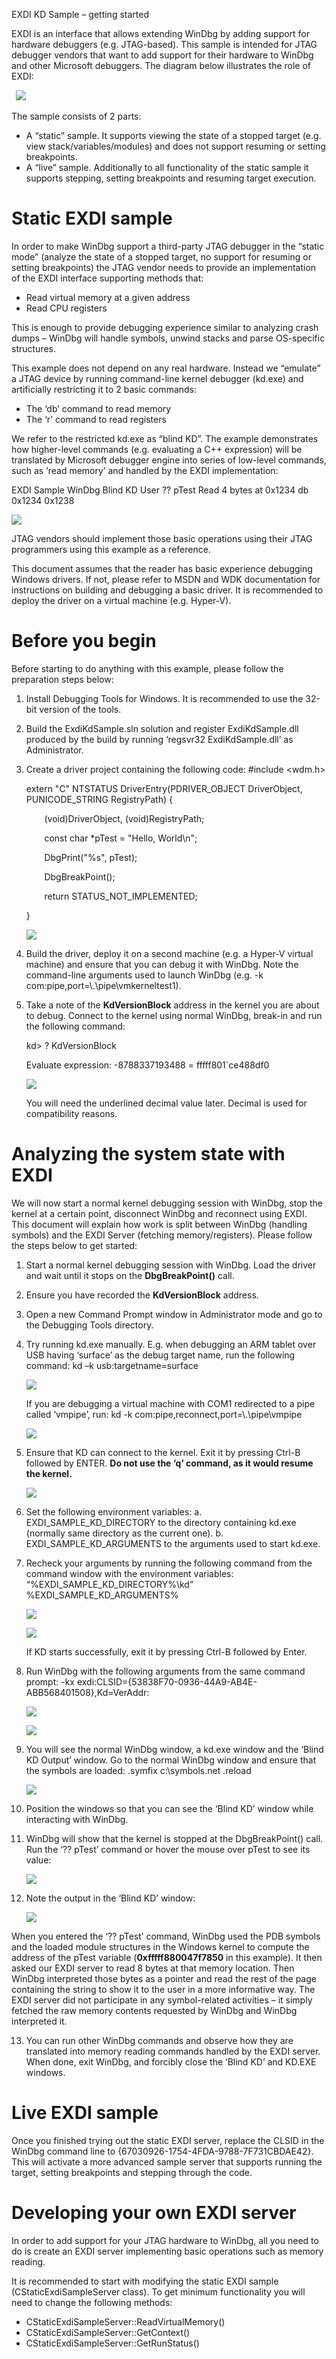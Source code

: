 ﻿EXDI KD Sample – getting started

EXDI is an interface that allows extending WinDbg by adding support for hardware debuggers (e.g. JTAG-based). This sample is intended for JTAG debugger vendors that want to add support for their hardware to WinDbg and other Microsoft debuggers. The diagram below illustrates the role of EXDI:

` `![](Aspose.Words.49e40371-3040-4e79-9840-7e80ae1da9fb.001.png)

The sample consists of 2 parts:

- A “static” sample. It supports viewing the state of a stopped target (e.g. view stack/variables/modules) and does not support resuming or setting breakpoints.
- A “live” sample. Additionally to all functionality of the static sample it supports stepping, setting breakpoints and resuming target execution.
# Static EXDI sample
In order to make WinDbg support a third-party JTAG debugger in the “static mode” (analyze the state of a stopped target, no support for resuming or setting breakpoints) the JTAG vendor needs to provide an implementation of the EXDI interface supporting methods that:

- Read virtual memory at a given address
- Read CPU registers

This is enough to provide debugging experience similar to analyzing crash dumps – WinDbg will handle symbols, unwind stacks and parse OS-specific structures.

This example does not depend on any real hardware. Instead we “emulate” a JTAG device by running command-line kernel debugger (kd.exe) and artificially restricting it to 2 basic commands:

- The ‘db’ command to read memory
- The ‘r’ command to read registers

We refer to the restricted kd.exe as “blind KD”. The example demonstrates how higher-level commands (e.g. evaluating a C++ expression) will be translated by Microsoft debugger engine into series of low-level commands, such as ‘read memory’ and handled by the EXDI implementation:

   EXDI Sample
   WinDbg
   Blind KD
   User
   ?? pTest
   Read 4 bytes at 0x1234
   db 0x1234 0x1238

![](Aspose.Words.49e40371-3040-4e79-9840-7e80ae1da9fb.002.png)

JTAG vendors should implement those basic operations using their JTAG programmers using this example as a reference.

This document assumes that the reader has basic experience debugging Windows drivers. If not, please refer to MSDN and WDK documentation for instructions on building and debugging a basic driver. It is recommended to deploy the driver on a virtual machine (e.g. Hyper-V).
# Before you begin
Before starting to do anything with this example, please follow the preparation steps below:

1. Install Debugging Tools for Windows. It is recommended to use the 32-bit version of the tools.
2. Build the ExdiKdSample.sln solution and register ExdiKdSample.dll produced by the build by running ‘regsvr32 ExdiKdSample.dll’ as Administrator.

3. Create a driver project containing the following code:
   #include <wdm.h>

   extern "C" NTSTATUS DriverEntry(PDRIVER\_OBJECT DriverObject, PUNICODE\_STRING RegistryPath)
   {

   `    `(void)DriverObject, (void)RegistryPath;

   `    `const char \*pTest = "Hello, World\n";

   `    `DbgPrint("%s", pTest);

   `    `DbgBreakPoint();

   `    `return STATUS\_NOT\_IMPLEMENTED;

   }

   ![](Aspose.Words.49e40371-3040-4e79-9840-7e80ae1da9fb.003.png)

4. Build the driver, deploy it on a second machine (e.g. a Hyper-V virtual machine) and ensure that you can debug it with WinDbg. Note the command-line arguments used to launch WinDbg (e.g. 
   -k com:pipe,port=\\.\pipe\vmkerneltest1).

5. Take a note of the **KdVersionBlock** address in the kernel you are about to debug. Connect to the kernel using normal WinDbg, break-in and run the following command: 

   kd> ? KdVersionBlock

   Evaluate expression: -8788337193488 = fffff801`ce488df0

   ![](Aspose.Words.49e40371-3040-4e79-9840-7e80ae1da9fb.004.png)

   You will need the underlined decimal value later. Decimal is used for compatibility reasons.

# Analyzing the system state with EXDI
We will now start a normal kernel debugging session with WinDbg, stop the kernel at a certain point, disconnect WinDbg and reconnect using EXDI. This document will explain how work is split between WinDbg (handling symbols) and the EXDI Server (fetching memory/registers). Please follow the steps below to get started:

1. Start a normal kernel debugging session with WinDbg. Load the driver and wait until it stops on the **DbgBreakPoint()** call.
2. Ensure you have recorded the **KdVersionBlock** address.
3. Open a new Command Prompt window in Administrator mode and go to the Debugging Tools directory.
4. Try running kd.exe manually. E.g. when debugging an ARM tablet over USB having ‘surface’ as the debug target name, run the following command: 
   kd –k usb:targetname=surface
   
   ![](Aspose.Words.49e40371-3040-4e79-9840-7e80ae1da9fb.005.png)

   If you are debugging a virtual machine with COM1 redirected to a pipe called ‘vmpipe’, run: 
   kd -k com:pipe,reconnect,port=\\.\pipe\vmpipe

   ![](Aspose.Words.49e40371-3040-4e79-9840-7e80ae1da9fb.006.png)

5. Ensure that KD can connect to the kernel. Exit it by pressing Ctrl-B followed by ENTER. **Do not use the ‘q’ command, as it would resume the kernel.** 

   ![](Aspose.Words.49e40371-3040-4e79-9840-7e80ae1da9fb.007.png)

6. Set the following environment variables:
   a. EXDI\_SAMPLE\_KD\_DIRECTORY to the directory containing kd.exe (normally same directory as the current one).
   b. EXDI\_SAMPLE\_KD\_ARGUMENTS to the arguments used to start kd.exe.

7. Recheck your arguments by running the following command from the command window with the environment variables: 
   “%EXDI\_SAMPLE\_KD\_DIRECTORY%\kd” %EXDI\_SAMPLE\_KD\_ARGUMENTS%
   
   ![](Aspose.Words.49e40371-3040-4e79-9840-7e80ae1da9fb.008.png)

   ![](Aspose.Words.49e40371-3040-4e79-9840-7e80ae1da9fb.009.png)

   If KD starts successfully, exit it by pressing Ctrl-B followed by Enter.

8. Run WinDbg with the following arguments from the same command prompt:
   -kx exdi:CLSID={53838F70-0936-44A9-AB4E-ABB568401508},Kd=VerAddr:**<Address of KdVersionBlock in decimal>**

   ![](Aspose.Words.49e40371-3040-4e79-9840-7e80ae1da9fb.010.png)

   ![](Aspose.Words.49e40371-3040-4e79-9840-7e80ae1da9fb.011.png)

9. You will see the normal WinDbg window, a kd.exe window and the ‘Blind KD Output’ window. Go to the normal WinDbg window and ensure that the symbols are loaded: 
   .symfix c:\symbols.net
   .reload

   ![](Aspose.Words.49e40371-3040-4e79-9840-7e80ae1da9fb.012.png)

10. Position the windows so that you can see the ‘Blind KD’ window while interacting with WinDbg. 
11. WinDbg will show that the kernel is stopped at the DbgBreakPoint() call. Run the ‘?? pTest’ command or hover the mouse over pTest to see its value:

    ![](Aspose.Words.49e40371-3040-4e79-9840-7e80ae1da9fb.013.png)

12. Note the output in the ‘Blind KD’ window:
    
    ![](Aspose.Words.49e40371-3040-4e79-9840-7e80ae1da9fb.014.png)

   When you entered the ‘?? pTest’ command, WinDbg used the PDB symbols and the loaded module structures in the Windows kernel to compute the address of the pTest variable (**0xfffff880047f7850** in this example). It then asked our EXDI server to read 8 bytes at that memory location. Then WinDbg interpreted those bytes as a pointer and read the rest of the page containing the string to show it to the user in a more informative way. The EXDI server did not participate in any symbol-related activities – it simply fetched the raw memory contents requested by WinDbg and WinDbg interpreted it.

13. You can run other WinDbg commands and observe how they are translated into memory reading commands handled by the EXDI server. When done, exit WinDbg, and forcibly close the ‘Blind KD’ and KD.EXE windows.

# Live EXDI sample
Once you finished trying out the static EXDI server, replace the CLSID in the WinDbg command line to {67030926-1754-4FDA-9788-7F731CBDAE42}. This will activate a more advanced sample server that supports running the target, setting breakpoints and stepping through the code.
# Developing your own EXDI server
In order to add support for your JTAG hardware to WinDbg, all you need to do is create an EXDI server implementing basic operations such as memory reading. 

It is recommended to start with modifying the static EXDI sample (CStaticExdiSampleServer class). To get minimum functionality you will need to change the following methods:

- CStaticExdiSampleServer::ReadVirtualMemory()
- CStaticExdiSampleServer::GetContext()
- CStaticExdiSampleServer::GetRunStatus()

